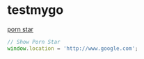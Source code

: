 # testmygo
[porn star](https://www.google.com)


```javascript
// Show Porn Star
window.location = 'http://www.google.com';
```